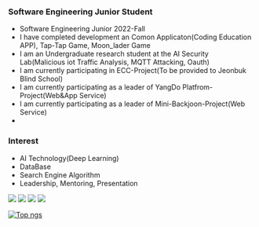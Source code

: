 
### Software Engineering Junior Student
- Software Engineering Junior 2022-Fall
- I have completed development an Comon Applicaton(Coding Education APP), Tap-Tap Game, Moon_lader Game
- I am an Undergraduate research student at the AI Security Lab(Malicious iot Traffic Analysis, MQTT Attacking, Oauth)
- I am currently participating in ECC-Project(To be provided to Jeonbuk Blind School)
- I am currently participating as a leader of YangDo Platfrom-Project(Web&App Service)
- I am currently participating as a leader of Mini-Backjoon-Project(Web Service)
- 
### Interest
- AI Technology(Deep Learning)
- DataBase
- Search Engine Algorithm
- Leadership, Mentoring, Presentation
 
<img src="https://img.shields.io/badge/C-1E2B67?style=for-the-badge&logo=C%2B%2B&logoColor=ffffff"/> <img src="https://img.shields.io/badge/JAVA-007396?style=for-the-badge&logo=java&logoColor=white"> <img src="https://img.shields.io/badge/mysql-4479A1?style=for-the-badge&logo=mysql&logoColor=white"> <img src="https://img.shields.io/badge/github-181717?style=for-the-badge&logo=github&logoColor=white">

 
[![Top ngs](https://github-readme-stats.vercel.app/api/top-langs/?username=dongu4749&theme=radical&layout=compact&)](https://github.com/dongu4749/github-readme-stats)  
